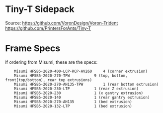 # Tiny-T Sidepack

Source: https://github.com/VoronDesign/Voron-Trident
        https://github.com/PrintersForAnts/Tiny-T

# Frame Specs
If ordering from Misumi, these are the specs:

        Misumi HFSB5-2020-400-LCP-RCP-AV260		4 (corner extrusion)
        Misumi HFSB5-2020-270-TPW 			9 (top, bottom, front[top/bottom], rear top extrusions)
        Misumi HFSB5-2020-270-AH135-TPW 		1 (rear bottom extrusion)
        Misumi HFSB5-2020-230-LTP			1 (rear Z extrusion)
        Misumi HFSB5-2020-230				1 (x gantry extrusion)
        Misumi HFSB5-2020-140				1 (rear gantry extrusion)
        Misumi HFSB5-2020-270-AH135			1 (bed extrusion)
        Misumi HFSB5-2020-132-LTP			1 (bed extrusion)
